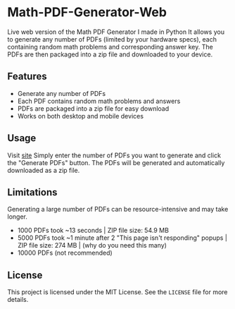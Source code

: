 # Math-PDF-Generator-Web
Live web version of the Math PDF Generator I made in Python
 It allows you to generate any number of PDFs (limited by your hardware specs), each containing random math problems and corresponding answer key. The PDFs are then packaged into a zip file and downloaded to your device.

## Features

- Generate any number of PDFs
- Each PDF contains random math problems and answers
- PDFs are packaged into a zip file for easy download
- Works on both desktop and mobile devices

## Usage
Visit [site](https://sankeer28.github.io/Math-PDF-Generator-Web/)
Simply enter the number of PDFs  you want to generate and click the "Generate PDFs" button. The PDFs will be generated and automatically downloaded as a zip file.

## Limitations

Generating a large number of PDFs can be resource-intensive and may take longer.
- 1000 PDFs took ~13 seconds | ZIP file size: 54.9 MB
- 5000 PDFs took ~1 minute after 2 "This page isn't responding" popups | ZIP file size: 274 MB | (why do you need this many)
- 10000 PDFs (not recommended)
  


## License

This project is licensed under the MIT License. See the `LICENSE` file for more details.
